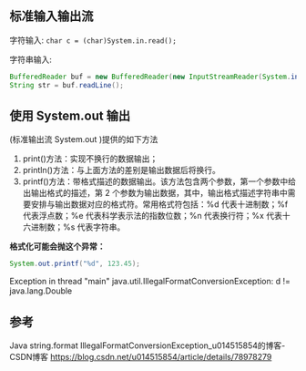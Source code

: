 ## 标准输入输出流

字符输入: `char c = (char)System.in.read();`

字符串输入:

```java
BufferedReader buf = new BufferedReader(new InputStreamReader(System.in));
String str = buf.readLine();
```

## 使用 System.out 输出

 (标准输出流 System.out )提供的如下方法

1. print()方法：实现不换行的数据输出；
2. println()方法：与上面方法的差别是输出数据后将换行。
3. printf()方法：带格式描述的数据输出。该方法包含两个参数，第一个参数中给出输出格式的描述，第 2 个参数为输出数据，其中，输出格式描述字符串中需要安排与输出数据对应的格式符。常用格式符包括：%d 代表十进制数；%f 代表浮点数；%e 代表科学表示法的指数位数；%n 代表换行符；%x 代表十六进制数；%s 代表字符串。

**格式化可能会抛这个异常：**

```java
System.out.printf("%d", 123.45);
```

Exception in thread "main" java.util.IllegalFormatConversionException: d != java.lang.Double

## 参考

Java string.format IllegalFormatConversionException_u014515854的博客-CSDN博客
<https://blog.csdn.net/u014515854/article/details/78978279>
